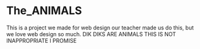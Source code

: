 # The_ANIMALS
This is a project we made for web design our teacher made us do this, but we love web design so much.
DIK DIKS ARE ANIMALS THIS IS NOT INAPPROPRIATE I PROMISE
